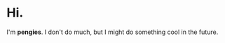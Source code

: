 # Hi.

I'm <strong>pengies</strong>. I don't do much, but I might do something cool in the future.

<!---
pengies/pengies is a ✨ special ✨ repository because its `README.md` (this file) appears on your GitHub profile.
You can click the Preview link to take a look at your changes.
--->
